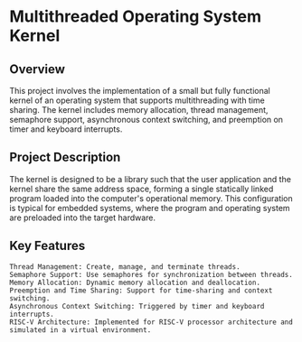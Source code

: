 # Multithreaded Operating System Kernel
## Overview

This project involves the implementation of a small but fully functional kernel of an operating system that supports multithreading with time sharing. The kernel includes memory allocation, thread management, semaphore support, asynchronous context switching, and preemption on timer and keyboard interrupts.
## Project Description

The kernel is designed to be a library such that the user application and the kernel share the same address space, forming a single statically linked program loaded into the computer's operational memory. This configuration is typical for embedded systems, where the program and operating system are preloaded into the target hardware.
## Key Features

    Thread Management: Create, manage, and terminate threads.
    Semaphore Support: Use semaphores for synchronization between threads.
    Memory Allocation: Dynamic memory allocation and deallocation.
    Preemption and Time Sharing: Support for time-sharing and context switching.
    Asynchronous Context Switching: Triggered by timer and keyboard interrupts.
    RISC-V Architecture: Implemented for RISC-V processor architecture and simulated in a virtual environment.
